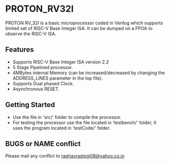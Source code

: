 # PROTON_RV32I
PROTON RV_32I is a basic microprocessor coded in Verilog which supports limited set of RISC-V Base Integer ISA. It can be dumped on a FPGA to observe the RISC-V ISA.
## Features
* Supports RISC-V Base Integer ISA version 2.2
* 5 Stage Pipelined processor.
* 4MBytes internal Memory (can be increased/decreased by changing the ADDRESS_LINES parameter in the top file).
* Supports Dual phased Clock.
* Asynchronous RESET.
## Getting Started
* Use the file in 'src/' folder to compile the processor.
* For testing the processor use the file located in 'testbench/' folder, It uses the program located in 'testCode/' folder.
## BUGS or NAME conflict
Please mail any conflict to raghavrastogi08@yahoo.co.in
